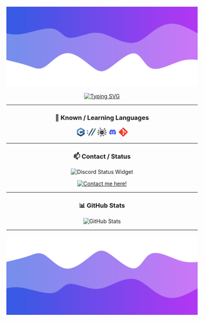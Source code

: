 <p align="center">
  <img src="./header.png" alt="Header" />
</p>

<div align="center">

<a href="https://git.io/typing-svg">
  <div align="center"> <a href="https://git.io/typing-svg"> <img src="https://readme-typing-svg.demolab.com?font=Fira+Code&pause=1000&color=F7ECEC&center=true&vCenter=true&width=435&lines=Just+a+silly+guy+coding+silly+things+" alt="Typing SVG" />
</a>

---

### 🔧 Known / Learning Languages

<p align="center">
  <code><img height="24" src="https://raw.githubusercontent.com/github/explore/main/topics/cpp/cpp.png" alt="C++"></code>
  <code><img height="24" src="https://raw.githubusercontent.com/github/explore/main/topics/curl/curl.png" alt="cURL"></code>
  <code><img height="24" src="https://raw.githubusercontent.com/github/explore/main/topics/cryptography/cryptography.png" alt="Cryptography"></code>
  <code><img height="24" src="https://raw.githubusercontent.com/github/explore/main/topics/discord/discord.png" alt="Discord API"></code>
  <code><img height="24" src="https://raw.githubusercontent.com/github/explore/main/topics/git/git.png" alt="Git"></code>
</p>

---

### 📫 Contact / Status

<p align="center">
  <img src="https://discord.c99.nl/widget/theme-4/804666654604263425.png" alt="Discord Status Widget" />
</p>

<p align="center">
  <a href="https://discord.gg/UzazpJqNRC">
    <img src="https://img.shields.io/badge/Join%20my%20Discord-7289DA?style=for-the-badge&logo=discord&logoColor=white" alt="Contact me here!" />
  </a>
</p>

---

### 📊 GitHub Stats

<p align="center">
  <img src="https://github-readme-stats.vercel.app/api?username=disbuted&hide_title=true&hide_rank=true&show_icons=true&hide_border=true&theme=github_dark&count_private=true&hide=contribs" alt="GitHub Stats" />
</p>

---

<p align="center">
  <img src="./footer.png" alt="Footer" />
</p>

</div>
